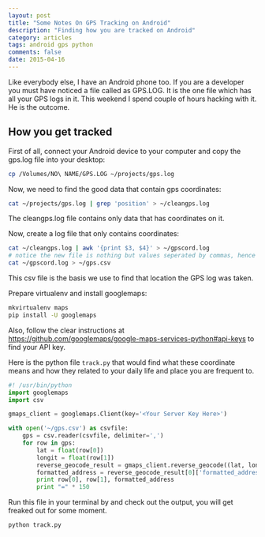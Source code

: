 ```yaml
---
layout: post
title: "Some Notes On GPS Tracking on Android"
description: "Finding how you are tracked on Android"
category: articles
tags: android gps python
comments: false
date: 2015-04-16
---
```


Like everybody else, I have an Android phone too. If you are a developer you must have noticed a file called as GPS.LOG. It is 
the one file which has all your GPS logs in it. This weekend I spend couple of hours hacking with it. He is the outcome. 

## How you get tracked

First of all, connect your Android device to your computer and copy the gps.log file into your desktop:

```sh
cp /Volumes/NO\ NAME/GPS.LOG ~/projects/gps.log
```

Now, we need to find the good data that contain gps coordinates:
```sh
cat ~/projects/gps.log | grep 'position' > ~/cleangps.log
```

The cleangps.log file contains only data that has coordinates on it.

Now, create a log file that only contains coordinates:

```sh
cat ~/cleangps.log | awk '{print $3, $4}' > ~/gpscord.log
# notice the new file is nothing but values seperated by commas, hence write them as csv
cat ~/gpscord.log > ~/gps.csv
```
This csv file is the basis we use to find that location the GPS log was taken.

Prepare virtualenv and install googlemaps:

```sh
mkvirtualenv maps
pip install -U googlemaps
```

Also, follow the clear instructions at https://github.com/googlemaps/google-maps-services-python#api-keys to find your API key.

Here is the python file `track.py` that would find what these coordinate means and how they related to your daily life and place you are frequent to. 

```python
#! /usr/bin/python
import googlemaps
import csv

gmaps_client = googlemaps.Client(key='<Your Server Key Here>')

with open('~/gps.csv') as csvfile:
    gps = csv.reader(csvfile, delimiter=',')
    for row in gps:
        lat = float(row[0])
        longit = float(row[1])
        reverse_geocode_result = gmaps_client.reverse_geocode((lat, longit))
        formatted_address = reverse_geocode_result[0]['formatted_address']
        print row[0], row[1], formatted_address
        print "=" * 150
```

Run this file in your terminal by and check out the output, you will get freaked out for some moment.  

```
python track.py
```
